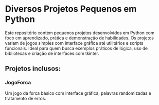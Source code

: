 # Diversos Projetos Pequenos em Python

Este repositório contém pequenos projetos desenvolvidos em Python com foco em aprendizado, prática e demonstração de habilidades. Os projetos variam de jogos simples com interface gráfica até utilitários e scripts funcionais. Ideal para quem busca exemplos práticos de lógica, uso de bibliotecas e criação de interfaces com tkinter.

## Projetos inclusos:

### JogoForca
Um jogo da forca básico com interface gráfica, palavras randomizadas e tratamento de erros.
